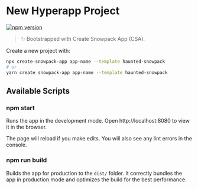 # New Hyperapp Project
[![npm version](https://badge.fury.io/js/haunted-snowpack.svg)](https://badge.fury.io/js/haunted-snowpack)

> ✨ Bootstrapped with Create Snowpack App (CSA).

Create a new project with:
```bash
npx create-snowpack-app app-name --template haunted-snowpack
# or
yarn create snowpack-app app-name --template haunted-snowpack 
```

## Available Scripts

### npm start

Runs the app in the development mode.
Open http://localhost:8080 to view it in the browser.

The page will reload if you make edits.
You will also see any lint errors in the console.

### npm run build

Builds the app for production to the `dist/` folder.
It correctly bundles the app in production mode and optimizes the build for the best performance.
